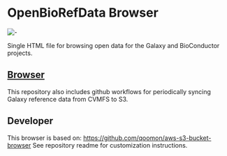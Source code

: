 # OpenBioRefData Browser
![-](favicon.ico)

Single HTML file for browsing open data for the Galaxy and BioConductor projects.
## [Browser](http://biorefdata.s3-website-ap-southeast-2.amazonaws.com/)

This repository also includes github workflows for periodically syncing Galaxy reference data from
CVMFS to S3.

## Developer

This browser is based on: https://github.com/qoomon/aws-s3-bucket-browser
See repository readme for customization instructions.
